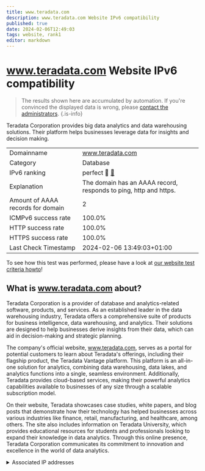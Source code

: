 ```yaml
---
title: www.teradata.com
description: www.teradata.com Website IPv6 compatibility
published: true
date: 2024-02-06T12:49:03
tags: website, rank1
editor: markdown
---
```


# www.teradata.com Website IPv6 compatibility

> The results shown here are accumulated by automation. If you're convinced the displayed data is wrong, please [contact the administrators](/howto/chat). 
{.is-info}

Teradata Corporation provides big data analytics and data warehousing solutions. Their platform helps businesses leverage data for insights and decision making.


|   |   |
| - | - |
| Domainname | www.teradata.com
| Category | Database |
| IPv6 ranking | perfect :1st_place_medal: [🔗](/howto/ranking) |
| Explanation | The domain has an AAAA record, responds to ping, http and https. |
| Amount of AAAA records for domain | 2 |
| ICMPv6 success rate | 100.0%|
| HTTP success rate | 100.0% |
| HTTPS success rate | 100.0% |
| Last Check Timestamp | 2024-02-06 13:49:03+01:00 |

To see how this test was performed, please have a look at [our website test criteria howto](/howto/testcriteria/website)!


## What is www.teradata.com about?
Teradata Corporation is a provider of database and analytics-related software, products, and services. As an established leader in the data warehousing industry, Teradata offers a comprehensive suite of products for business intelligence, data warehousing, and analytics. Their solutions are designed to help businesses derive insights from their data, which can aid in decision-making and strategic planning.

The company's official website, www.teradata.com, serves as a portal for potential customers to learn about Teradata's offerings, including their flagship product, the Teradata Vantage platform. This platform is an all-in-one solution for analytics, combining data warehousing, data lakes, and analytics functions into a single, seamless environment. Additionally, Teradata provides cloud-based services, making their powerful analytics capabilities available to businesses of any size through a scalable subscription model.

On their website, Teradata showcases case studies, white papers, and blog posts that demonstrate how their technology has helped businesses across various industries like finance, retail, manufacturing, and healthcare, among others. The site also includes information on Teradata University, which provides educational resources for students and professionals looking to expand their knowledge in data analytics. Through this online presence, Teradata Corporation communicates its commitment to innovation and excellence in the world of data analytics.



<details>
<summary>Associated IP addresses</summary>

2a02:26f0:3500:14::1724:a259

2a02:26f0:3500:14::1724:a253

</details>
